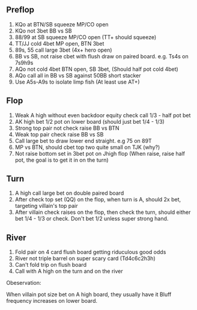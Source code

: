 ## Preflop

1. KQo at BTN/SB squeeze MP/CO open
2. KQo not 3bet BB vs SB
3. 88/99 at SB squeeze MP/CO open (TT+ should squeeze)
4. TT/JJ cold 4bet MP open, BTN 3bet
5. 89s, 55 call large 3bet (4x+ hero open)
6. BB vs SB, not raise cbet with flush draw on paired board. e.g. Ts4s on 7s9h9s
7. AQo not cold 4bet BTN open, SB 3bet, (Should half pot cold 4bet) 
8. AQo call all in BB vs SB against 50BB short stacker
9. Use A5s-A9s to isolate limp fish (At least use AT+)

## Flop

1. Weak A high without even backdoor equity check call 1/3 - half pot bet
2. AK high bet 1/2 pot on lower board (should just bet 1/4 - 1/3)
3. Strong top pair not check raise BB vs BTN
4. Weak top pair check raise BB vs SB
5. Call large bet to draw lower end straight. e.g 75 on 89T
6. MP vs BTN, should cbet top two quite small on TJK (why?)
7. Not raise bottom set in 3bet pot on Jhigh flop (When raise, raise half pot, the goal is to get it in on the turn)

## Turn

1. A high call large bet on double paired board
2. After check top set (QQ) on the flop, when turn is A, should 2x bet, targeting villain's top pair
3. After villain check raises on the flop, then check the turn, should either bet 1/4 - 1/3 or check. Don't bet 1/2 unless super strong hand. 

## River

1. Fold pair on 4 card flush board getting riduculous good odds
2. River not triple barrel on super scary card (Td4c6c2h3h)
3. Can't fold trip on flush board
4. Call with A high on the turn and on the river

Obeservation:

When villain pot size bet on A high board, they usually have it
Bluff frequency increases on lower board. 
